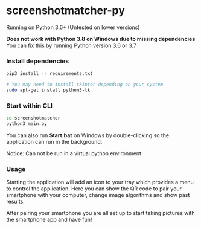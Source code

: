 # screenshotmatcher-py

Running on Python 3.6+ (Untested on lower versions)

**Does not work with Python 3.8 on Windows due to missing dependencies**
You can fix this by running Python version 3.6 or 3.7


### Install dependencies
```sh
pip3 install -r requirements.txt

# You may need to install tkinter depending on your system
sudo apt-get install python3-tk
```
### Start within CLI
```sh
cd screenshotmatcher
python3 main.py
```

You can also run **Start.bat** on Windows by double-clicking so the application can run in the background.

Notice: Can not be run in a virtual python environment

### Usage

Starting the application will add an icon to your tray which provides a menu to control the application. Here you can show the QR code to pair your smartphone with your computer, change image algorithms and show past results.

After pairing your smartphone you are all set up to start taking pictures with the smartphone app and have fun!